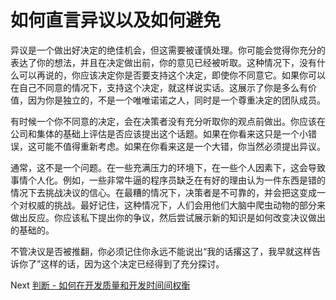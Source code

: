 # 如何直言异议以及如何避免
[//]: # (Version:1.0.0)
异议是一个做出好决定的绝佳机会，但这需要被谨慎处理。你可能会觉得你充分的表达了你的想法，并且在决定做出前，你的意见已经被听取。这种情况下，没有什么可以再说的，你应该决定你是否要支持这个决定，即使你不同意它。如果你可以在自己不同意的情况下，支持这个决定，就这样说实话。这展示了你是多么有价值，因为你是独立的，不是一个唯唯诺诺之人，同时是一个尊重决定的团队成员。

有时候一个你不同意的决定，会在决策者没有充分听取你的观点前做出。你应该在公司和集体的基础上评估是否应该提出这个话题。如果在你看来这只是一个小错误，这可能不值得重新考虑。如果在你看来这是一个大错，你当然必须提出异议。

通常，这不是一个问题。在一些充满压力的环境下，在一些个人因素下，这会导致事情个人化。例如，一些非常牛逼的程序员缺乏在有好的理由认为一件东西是错的情况下去挑战决议的信心。在最糟的情况下，决策者是不可靠的，并会把这变成一个对权威的挑战。最好记住，这种情况下，人们会用他们大脑中爬虫动物的部分来做出反应。你应该私下提出你的争议，然后尝试展示新的知识是如何改变决议做出的基础的。

不管决议是否被推翻，你必须记住你永远不能说出“我的话撂这了，我早就这样告诉你了”这样的话，因为这个决定已经得到了充分探讨。

Next [判断 - 如何在开发质量和开发时间间权衡](../Judgment/01-How-to-Tradeoff-Quality-Against-Development-Time.md)
